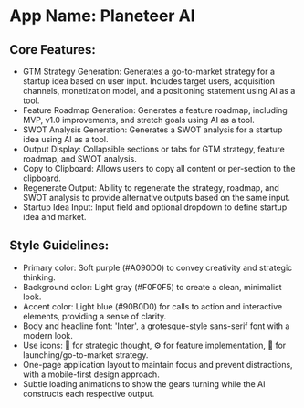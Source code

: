 # **App Name**: Planeteer AI

## Core Features:

- GTM Strategy Generation: Generates a go-to-market strategy for a startup idea based on user input. Includes target users, acquisition channels, monetization model, and a positioning statement using AI as a tool.
- Feature Roadmap Generation: Generates a feature roadmap, including MVP, v1.0 improvements, and stretch goals using AI as a tool.
- SWOT Analysis Generation: Generates a SWOT analysis for a startup idea using AI as a tool.
- Output Display: Collapsible sections or tabs for GTM strategy, feature roadmap, and SWOT analysis.
- Copy to Clipboard: Allows users to copy all content or per-section to the clipboard.
- Regenerate Output: Ability to regenerate the strategy, roadmap, and SWOT analysis to provide alternative outputs based on the same input.
- Startup Idea Input: Input field and optional dropdown to define startup idea and market.

## Style Guidelines:

- Primary color: Soft purple (#A090D0) to convey creativity and strategic thinking.
- Background color: Light gray (#F0F0F5) to create a clean, minimalist look.
- Accent color: Light blue (#90B0D0) for calls to action and interactive elements, providing a sense of clarity.
- Body and headline font: 'Inter', a grotesque-style sans-serif font with a modern look.
- Use icons: 🧠 for strategic thought, ⚙️ for feature implementation, 🚀 for launching/go-to-market strategy.
- One-page application layout to maintain focus and prevent distractions, with a mobile-first design approach.
- Subtle loading animations to show the gears turning while the AI constructs each respective output.